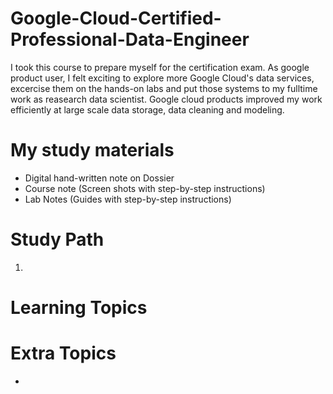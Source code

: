 # Google-Cloud-Certified-Professional-Data-Engineer

I took this course to prepare myself for the certification exam. As google product user, I felt exciting to explore more Google Cloud's data services, excercise them on the hands-on labs and put those systems to my fulltime work as reasearch data scientist. Google cloud products improved my work efficiently at large scale data storage, data cleaning and modeling. 

# My study materials
* Digital hand-written note on Dossier
* Course note (Screen shots with step-by-step instructions)
* Lab Notes (Guides  with step-by-step instructions) 

# Study Path
1. 

# Learning Topics

# Extra Topics
* 
